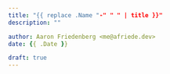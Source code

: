 ```yaml
---
title: "{{ replace .Name "-" " " | title }}"
description: ""

author: Aaron Friedenberg <me@afriede.dev>
date: {{ .Date }}

draft: true
---
```

